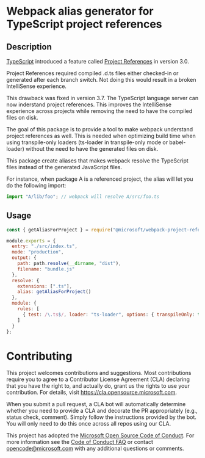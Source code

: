 # Webpack alias generator for TypeScript project references

## Description

[TypeScript](https://www.typescriptlang.org/) introduced a feature called [Project References](https://www.typescriptlang.org/docs/handbook/project-references.html) in version 3.0.

Project References required compiled .d.ts files either checked-in or generated after each branch switch. Not doing this would result in a broken IntelliSense experience.

This drawback was fixed in version 3.7. The TypeScript language server can now inderstand project references. This improves the IntelliSense experience across projects while removing the need to have the compiled files on disk.

The goal of this package is to provide a tool to make webpack understand project references as well. This is needed when optimizing build time when using transpile-only loaders (ts-loader in transpile-only mode or babel-loader) without the need to have the generated files on disk.

This package create aliases that makes webpack resolve the TypeScript files instead of the generated JavaScript files.

For instance, when package A is a referenced project, the alias will let you do the following import:

```js
import "A/lib/foo"; // webpack will resolve A/src/foo.ts
```

## Usage

```js
const { getAliasForProject } = require("@microsoft/webpack-project-references-alias");

module.exports = {
  entry: "./src/index.ts",
  mode: "production",
  output: {
    path: path.resolve(__dirname, "dist"),
    filename: "bundle.js"
  },
  resolve: {
    extensions: [".ts"],
    alias: getAliasForProject()
  },
  module: {
    rules: [
      { test: /\.ts$/, loader: "ts-loader", options: { transpileOnly: true } }
    ]
  }
};
```

# Contributing

This project welcomes contributions and suggestions. Most contributions require you to agree to a
Contributor License Agreement (CLA) declaring that you have the right to, and actually do, grant us
the rights to use your contribution. For details, visit https://cla.opensource.microsoft.com.

When you submit a pull request, a CLA bot will automatically determine whether you need to provide
a CLA and decorate the PR appropriately (e.g., status check, comment). Simply follow the instructions
provided by the bot. You will only need to do this once across all repos using our CLA.

This project has adopted the [Microsoft Open Source Code of Conduct](https://opensource.microsoft.com/codeofconduct/).
For more information see the [Code of Conduct FAQ](https://opensource.microsoft.com/codeofconduct/faq/) or
contact [opencode@microsoft.com](mailto:opencode@microsoft.com) with any additional questions or comments.
